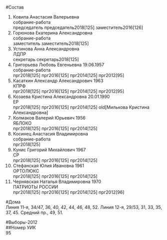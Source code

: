 #Состав  
1. Ковила Анастасия Валерьевна  
    собрание-работа  
    председатель председатель2018[125] заместитель2016[126]  
2. Горюнова Екатерина Александровна  
    собрание-работа  
    заместитель заместитель2018[125]  
3. Устинова Анна Александровна  
    ЛДПР  
    секретарь секретарь2018[125]  
4. Григорьева Любовь Евгеньевна 19.06.1957  
    собрание-работа  
    прг2018[125] прг2016[125] прг2014[125] прг2012[95]  
5. Касаткин Александр Александрович 1963  
    КПРФ  
    прг2018[125] прг2016[125] прг2014[125] прг2012[95]  
6. Козаева Кристина Александровна 20.01.1990  
    ЕР  
    прг2018[125] прг2016[125] прг2014[125] old[Милькова Кристина Александровна]  
7. Колмаков Валерий Юрьевич 1956  
    ЯБЛОКО  
    прг2018[125] прг2016[125] прг2014[125]  
8. Косинец Анастасия Владимировна  
    собрание-работа  
    прг2018[125]  
9. Кунис Григорий Михайлович 1967  
    СР  
    прг2018[125] прг2016[125] прг2014[125]  
10. Стефанская Юлия Ивановна 1961  
    ОРТОЛЮКС  
    прг2018[125] прг2016[125] прг2014[125]  
11. Чернявская Наталья Владимировна 1970  
    ПАТРИОТЫ РОССИИ  
    прг2018[125] прг2016[125] прг2014[125] прг2012[96]  

#Дома  
Линия 11-я,     34/47, 36, 40, 42, 44, 46, 48, 52. Линия 12-я,     29/53, 31, 33, 35, 37, 45. Средний пр.,     49, 51.  
  
#Выборы-2012  
##Номер УИК  
95  
